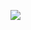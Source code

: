 ![](https://644db4de3505c40a0444-327723bce298e3ff5813fb42baeefbaa.ssl.cf1.rackcdn.com/fa8129658c5086a315135ce501ad5e56.png)
